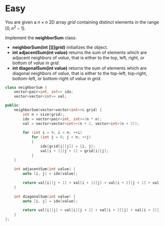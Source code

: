 # Easy

You are given a $n \times n$ 2D array $grid$ containing distinct elements in the range $[0, n^2 - 1]$.

Implement the __neighborSum__ class:

- __neighborSum(int [][]grid)__ initializes the object.
- __int adjacentSum(int value)__ returns the sum of elements which are adjacent neighbors of $value$, that is either to the top, left, right, or bottom of $value$ in $grid$.
- __int diagonalSum(int value)__ returns the sum of elements which are diagonal neighbors of $value$, that is either to the top-left, top-right, bottom-left, or bottom-right of $value$ in $grid$.

```cpp
class neighborSum {
    vector<pair<int, int>> idx;
    vector<vector<int>> val;

public:
    neighborSum(vector<vector<int>>& grid) {
        int n = size(grid);
        idx = vector<pair<int, int>>(n * n);
        val = vector<vector<int>>(n + 2, vector<int>(n + 2));
        
        for (int i = 0; i < n; ++i)
            for (int j = 0; j < n; ++j)
            {
                idx[grid[i][j]] = {i, j};
                val[i + 1][j + 1] = grid[i][j];
            }
    }
    
    int adjacentSum(int value) {
        auto [i, j] = idx[value];
        
        return val[i][j + 1] + val[i + 1][j] + val[i + 2][j + 1] + val[i + 1][j + 2];
    }
    
    int diagonalSum(int value) {
        auto [i, j] = idx[value];
        
        return val[i][j] + val[i][j + 2] + val[i + 2][j] + val[i + 2][j + 2];
    }
};
```
